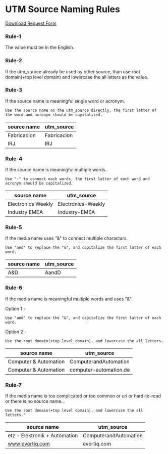 # UTM Source Naming Rules

<a href="https://raw.githubusercontent.com/MKT-Data/utm_request_form/master/UTM_Request_Form_210820.xlsx" download>Download Request Form</a>

### Rule-1
The value must be in the English.

### Rule-2
If the utm_source already be used by other source, than use root domain(+top level domain) and lowercase the all letters as the value.

### Rule-3
If the source name is meaningful single word or acronym.

```
Use the source name as the utm_source directly, the first latter of the word and acronym should be capitalized.
```

| source name | utm_source  |
| ----------- | ----------- |
| Fabricacion | Fabricacion |
| IRJ         | IRJ         |

### Rule-4
If the source name is meaningful multiple words. 

```
Use "-" to connect each words, the first latter of each word and acronym should be capitalized.
```

| source name        | utm_source         |
| ------------------ | ------------------ |
| Electronics Weekly | Electronics-Weekly |
| Industry EMEA      | Industry-EMEA      |

### Rule-5
If the media name uses "&" to connect multiple charactars.

```
Use "and" to replace the "&", and capitalize the first latter of each word.
```

| source name | utm_source |
| ----------- | ---------- |
| A&D         | AandD      |

### Rule-6
If the media name is meaningful multiple words and uses "&".

Option 1 - 
```
Use "and" to replace the "&", and capitalize the first latter of each word.
```

Option 2 -
```
Use the root domain(+top level domain), and lowercase the all letters.
```

| source name           | utm_source             |
| --------------------- | ---------------------- |
| Computer & Automation | ComputerandAutomation  |
| Computer & Automation | computer-automation.de |

### Rule-7
If the media name is too complicated or too common or url or hard-to-read or there is no source name...

```
Use the root domain(+top level domain), and lowercase the all letters."
```

| source name                   | utm_source            |
| ----------------------------- | --------------------- |
| etz - Elektronik + Automation | ComputerandAutomation |
| www.evertiq.com               | evertiq.com           |
